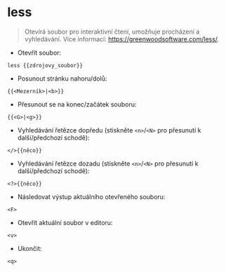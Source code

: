 # less

> Otevírá soubor pro interaktivní čtení, umožňuje procházení a vyhledávání.
> Více informací: <https://greenwoodsoftware.com/less/>.

- Otevřít soubor:

`less {{zdrojovy_soubor}}`

- Posunout stránku nahoru/dolů:

`{{<Mezerník>|<b>}}`

- Přesunout se na konec/začátek souboru:

`{{<G>|<g>}}`

- Vyhledávání řetězce dopředu (stiskněte `<n>`/`<N>` pro přesunutí k další/předchozí schodě):

`</>{{něco}}`

- Vyhledávání řetězce dozadu (stiskněte `<n>`/`<N>` pro přesunutí k další/předchozí schodě):

`<?>{{něco}}`

- Následovat výstup aktuálního otevřeného souboru:

`<F>`

- Otevřít aktuální soubor v editoru:

`<v>`

- Ukončit:

`<q>`
